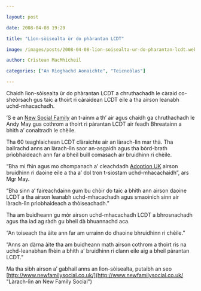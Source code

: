 ```yaml
---

layout: post

date: 2008-04-08 19:29

title: "Lìon-sòisealta ùr do phàrantan LCDT"

image: /images/posts/2008-04-08-lion-soisealta-ur-do-pharantan-lcdt.webp

author: Crìstean MacMhìcheil

categories: ["An Rìoghachd Aonaichte", "Teicneòlas"]

---
```


Chaidh lìon-sòisealta ùr do phàrantan LCDT a chruthachadh le càraid co-sheòrsach gus taic a thoirt ri càraidean LCDT eile a tha airson leanabh uchd-mhacachadh.

‘S e an [New Social Family](http://www.newfamilysocial.co.uk/ "Làrach-lìn an New Family Social") an t-ainm a th’ air agus chaidh ga chruthachadh le Andy May gus cothrom a thoirt ri pàrantan LCDT air feadh Bhreatainn a bhith a’ conaltradh le chèile.

Tha 60 teaghlaichean LCDT clàraichte air an làrach-lìn mar thà. Tha ballrachd anns an làrach-lìn saor an-asgaidh agus tha bòrd-brath prìobhaideach ann far a bheil buill comasach air bruidhinn ri chèile.

“Bha mi fhìn agus mo chompanach a’ cleachdadh [Adoption UK](http://www.adoptionuk.org/ "Làrach-lìn Adoption UK") airson bruidhinn ri daoine eile a tha a’ dol tron t-siostam uchd-mhacachaidh”, ars Mgr May.

“Bha sinn a’ faireachdainn gum bu chòir do taic a bhith ann airson daoine LCDT a tha airson leanabh uchd-mhacachadh agus smaoinich sinn air làrach-lìn prìobhaideach a thòiseachadh.”

Tha am buidheann gu mòr airson uchd-mhacachadh LCDT a bhrosnachadh agus tha iad ag ràdh gu bheil dà bhuannachd aca.

“An toiseach tha àite ann far am urrainn do dhaoine bhruidhinn ri chèile.”

“Anns an dàrna àite tha am buidheann math airson cothrom a thoirt ris na uchd-leanabhan fhèin a bhith a’ bruidhinn ri clann eile aig a bheil pàrantan LCDT.”

Ma tha sibh airson a’ gabhail anns an lìon-sòisealta, putaibh an seo [http://www.newfamilysocial.co.uk/](http://www.newfamilysocial.co.uk/ "Làrach-lìn an New Family Social")
